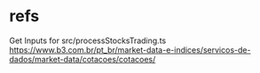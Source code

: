 # refs
Get Inputs for src/processStocksTrading.ts
https://www.b3.com.br/pt_br/market-data-e-indices/servicos-de-dados/market-data/cotacoes/cotacoes/